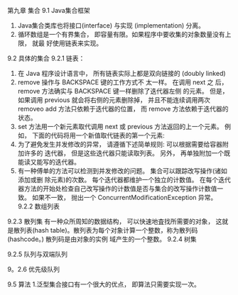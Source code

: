 第九章 集合
9.1 Java集合框架
1. Java集合类库也将接口(interface) 与实现 (implementation) 分离。
2. 循环数组是一个有界集合， 即容量有限。如果程序中要收集的对象数量没有上限， 就最 好使用链表来实现。

9.2 具体的集合
9.2.1 链表：
1. 在 Java 程序设计语言中， 所有链表实际上都是双向链接的
(doubly linked)
2. remove 操作与 BACKSPACE 键的工作方式不 太一样。 在调用 next 之 后， remove 方法确实与 BACKSPACE 键一样删除了迭代器左侧 的元素。 但是， 如果调用 previous 就会将右侧的元素删除掉， 并且不能连续调用两次 removeo
add 方法只依赖于迭代器的位置， 而 remove 方法依赖于迭代器的状态。
3.  set 方法用一个新元素取代调用 next 或 previous 方法返回的上一个元素。 例如， 下面的代码将用一个新值取代链表的第一个元素:
4. 为了避免发生并发修改的异常， 请遵循下述简单规则: 可以根据需要给容器附加许多的 迭代器， 但是这些迭代器只能读取列表。 另外， 再单独附加一个既能读又能写的迭代器。
5. 有一种傅单的方法可以检测到并发修改的问题。 集合可以跟踪改写操作(诸如添加或删 除元素)的次数。 每个迭代器都维护一个独立的计数值。 在每个迭代器方法的开始处检查自己改写操作的计数值是否与集合的改写操作计数值一致。 如果不一致， 抛出一个 ConcurrentModificationException 异常。
9.2.2  数组列表

9.2.3 散列集
有一种众所周知的数据结构， 可以快速地査找所需要的对象， 这就是散列表(hash table)。散列表为每个对象计算一个整数，称为散列码(hashcode。) 散列码是由对象的实例 域产生的一个整数。
9.2.4 树集

9.2.5 队列与双端队列

9。2.6 优先级队列

9.5 算法
1.泛型集合接口有一个很大的优点， 即算法只需要实现一次。 